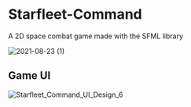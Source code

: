 # Starfleet-Command
A 2D space combat game made with the SFML library

![2021-08-23 (1)](https://user-images.githubusercontent.com/55750961/131211566-33926176-f276-479b-9534-266d26525af8.png)

## Game UI
![Starfleet_Command_UI_Design_6](https://user-images.githubusercontent.com/55750961/131227397-61b0dee3-afd7-40a6-9c8e-073fc313677f.png)
